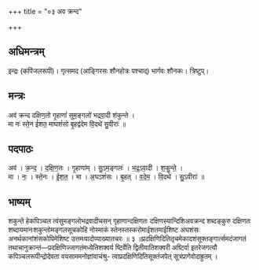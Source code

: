 +++
title = "०३ अव क्रन्द"

+++
## अधिमन्त्रम्
इन्द्रः (कपिंजलरूपी)। गृत्समद (आङ्गिरसः शौनहोत्रः पश्चाद्) भार्गवः शौनकः। त्रिष्टुप्।

## मन्त्रः
अव॑ क्रन्द दक्षिण॒तो गृ॒हाणां॑ सुम॒ङ्गलो॑ भद्रवा॒दी श॑कुन्ते ।  
मा नः॑ स्ते॒न ई॑शत॒ माघशं॑सो बृ॒हद्व॑देम वि॒दथे॑ सु॒वीराः॑ ॥

## पदपाठः
अव॑ । क्र॒न्द॒ । द॒क्षि॒ण॒तः । गृ॒हाणा॑म् । सु॒ऽम॒ङ्गलः॑ । भ॒द्र॒ऽवा॒दी । श॒कु॒न्ते॒ ।  
मा । नः॒ । स्ते॒नः । ई॒श॒त॒ । मा । अ॒घऽशं॑सः । बृ॒हत् । व॒दे॒म॒ । वि॒दथे॑ । सु॒ऽवीराः॑ ॥

## भाष्यम्
शकुन्ते हेकपिञ्चल त्वंसुमङ्गलोभद्रवादीचसन् गृहाणान्दक्षिणतः दक्षिणस्यान्दिशिअवक्रन्द शब्दङ्कुरु दक्षिणतः शब्दायमानःशकुन्तोमङ्गलसूचकोहि नोस्माकं स्तेनस्तस्करोमाईशतमाईशिष्ट अघशंसः अनर्थकानांशंसकोपिमेशिष्ट उत्तमःपादोव्याख्यातचरः ॥ ३ ॥प्रदक्षिणिदितितृचमेकादशंसूक्तङ्गार्त्समदंजागतं तथाचानुक्रान्तं—प्रदक्षिणिज्जागतंमध्येतिशक्वर्य ष्टिर्वेति द्वितीयातिशक्वरी अष्टिर्वा इतरेजगत्यौ कपिञ्चलरूपीन्द्रोदेवता वयसाममनोज्ञांवाचंश्रु- त्वाप्रदक्षिणिदितिसूक्तंजपेत् सूत्रंप्रागेवोदाह्रुतम् ।